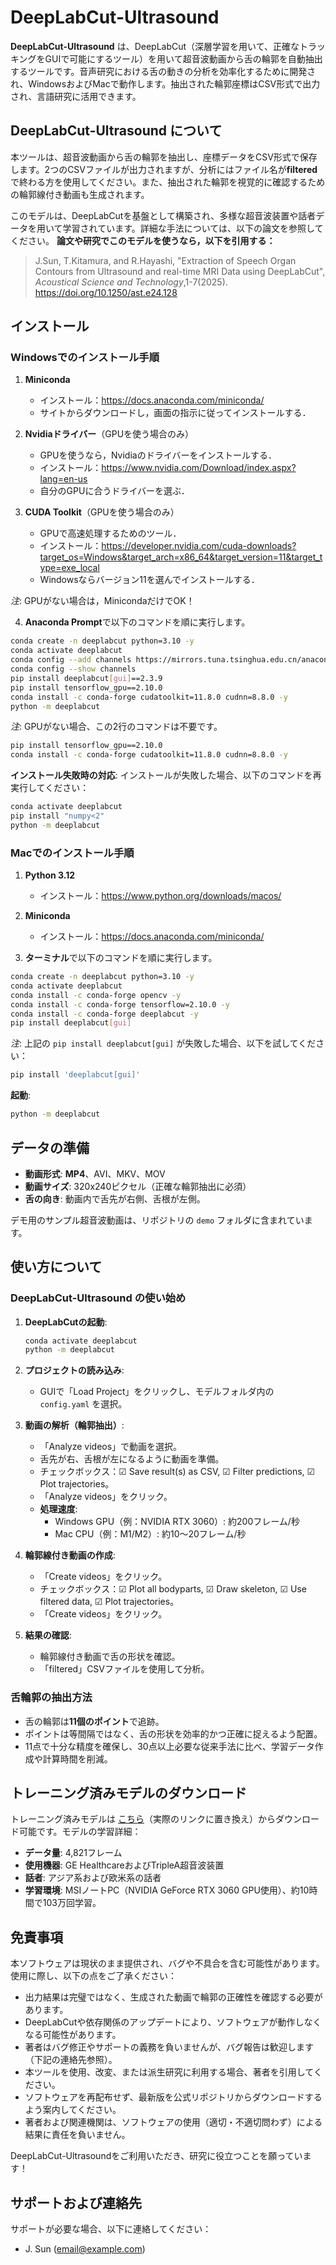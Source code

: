 # DeepLabCut-Ultrasound

**DeepLabCut-Ultrasound** は、DeepLabCut（深層学習を用いて、正確なトラッキングをGUIで可能にするツール）を用いて超音波動画から舌の輪郭を自動抽出するツールです。音声研究における舌の動きの分析を効率化するために開発され、WindowsおよびMacで動作します。抽出された輪郭座標はCSV形式で出力され、言語研究に活用できます。

## DeepLabCut-Ultrasound について

本ツールは、超音波動画から舌の輪郭を抽出し、座標データをCSV形式で保存します。2つのCSVファイルが出力されますが、分析にはファイル名が**filtered**で終わる方を使用してください。また、抽出された輪郭を視覚的に確認するための輪郭線付き動画も生成されます。

このモデルは、DeepLabCutを基盤として構築され、多様な超音波装置や話者データを用いて学習されています。詳細な手法については、以下の論文を参照してください。
**論文や研究でこのモデルを使うなら，以下を引用する：**
> J.Sun, T.Kitamura, and R.Hayashi, "Extraction of Speech Organ Contours from Ultrasound and real-time MRI Data using DeepLabCut", _Acoustical Science and Technology_,1-7(2025).  
> https://doi.org/10.1250/ast.e24.128

## インストール
### Windowsでのインストール手順
1. **Miniconda**  
   - インストール：https://docs.anaconda.com/miniconda/
   - サイトからダウンロードし，画面の指示に従ってインストールする．

2. **Nvidiaドライバー**（GPUを使う場合のみ）
   - GPUを使うなら，Nvidiaのドライバーをインストールする．
   - インストール：https://www.nvidia.com/Download/index.aspx?lang=en-us
   - 自分のGPUに合うドライバーを選ぶ．

3. **CUDA Toolkit**（GPUを使う場合のみ）
   - GPUで高速処理するためのツール．
   - インストール：https://developer.nvidia.com/cuda-downloads?target_os=Windows&target_arch=x86_64&target_version=11&target_type=exe_local
   - Windowsならバージョン11を選んでインストールする．

*注*: GPUがない場合は，MinicondaだけでOK！


4. **Anaconda Prompt**で以下のコマンドを順に実行します。

```bash
conda create -n deeplabcut python=3.10 -y
conda activate deeplabcut
conda config --add channels https://mirrors.tuna.tsinghua.edu.cn/anaconda/pkgs/main
conda config --show channels
pip install deeplabcut[gui]==2.3.9
pip install tensorflow_gpu==2.10.0
conda install -c conda-forge cudatoolkit=11.8.0 cudnn=8.8.0 -y
python -m deeplabcut
```
*注*: GPUがない場合、この2行のコマンドは不要です。
```bash
pip install tensorflow_gpu==2.10.0
conda install -c conda-forge cudatoolkit=11.8.0 cudnn=8.8.0 -y
```

**インストール失敗時の対応**:
インストールが失敗した場合、以下のコマンドを再実行してください：

```bash
conda activate deeplabcut
pip install "numpy<2"
python -m deeplabcut
```

### Macでのインストール手順
1. **Python 3.12**  
   - インストール：https://www.python.org/downloads/macos/

2. **Miniconda**  
   - インストール：https://docs.anaconda.com/miniconda/

3. **ターミナル**で以下のコマンドを順に実行します。

```bash
conda create -n deeplabcut python=3.10 -y
conda activate deeplabcut
conda install -c conda-forge opencv -y
conda install -c conda-forge tensorflow=2.10.0 -y
conda install -c conda-forge deeplabcut -y
pip install deeplabcut[gui]
```

*注*: 上記の `pip install deeplabcut[gui]` が失敗した場合、以下を試してください：

```bash
pip install 'deeplabcut[gui]'
```

**起動**:

```bash
python -m deeplabcut
```

## データの準備

- **動画形式**: **MP4**、AVI、MKV、MOV
- **動画サイズ**: 320x240ピクセル（正確な輪郭抽出に必須）
- **舌の向き**: 動画内で舌先が右側、舌根が左側。

デモ用のサンプル超音波動画は、リポジトリの `demo` フォルダに含まれています。

## 使い方について

### DeepLabCut-Ultrasound の使い始め

1. **DeepLabCutの起動**:

   ```bash
   conda activate deeplabcut
   python -m deeplabcut
   ```

2. **プロジェクトの読み込み**:
   - GUIで「Load Project」をクリックし、モデルフォルダ内の `config.yaml` を選択。

3. **動画の解析（輪郭抽出）**:
   - 「Analyze videos」で動画を選択。
   - 舌先が右、舌根が左になるように動画を準備。
   - チェックボックス：☑ Save result(s) as CSV, ☑ Filter predictions, ☑ Plot trajectories。
   - 「Analyze videos」をクリック。
   - **処理速度**:
     - Windows GPU（例：NVIDIA RTX 3060）: 約200フレーム/秒
     - Mac CPU（例：M1/M2）: 約10～20フレーム/秒

4. **輪郭線付き動画の作成**:
   - 「Create videos」をクリック。
   - チェックボックス：☑ Plot all bodyparts, ☑ Draw skeleton, ☑ Use filtered data, ☑ Plot trajectories。
   - 「Create videos」をクリック。

5. **結果の確認**:
   - 輪郭線付き動画で舌の形状を確認。
   - 「filtered」CSVファイルを使用して分析。

### 舌輪郭の抽出方法

- 舌の輪郭は**11個のポイント**で追跡。
- ポイントは等間隔ではなく、舌の形状を効率的かつ正確に捉えるよう配置。
- 11点で十分な精度を確保し、30点以上必要な従来手法に比べ、学習データ作成や計算時間を削減。

## トレーニング済みモデルのダウンロード

トレーニング済みモデルは [こちら](https://example.com/deeplabcut-ultrasound-model)（実際のリンクに置き換え）からダウンロード可能です。モデルの学習詳細：
- **データ量**: 4,821フレーム
- **使用機器**: GE HealthcareおよびTripleA超音波装置
- **話者**: アジア系および欧米系の話者
- **学習環境**: MSIノートPC（NVIDIA GeForce RTX 3060 GPU使用）、約10時間で103万回学習。

## 免責事項

本ソフトウェアは現状のまま提供され、バグや不具合を含む可能性があります。使用に際し、以下の点をご了承ください：

- 出力結果は完璧ではなく、生成された動画で輪郭の正確性を確認する必要があります。
- DeepLabCutや依存関係のアップデートにより、ソフトウェアが動作しなくなる可能性があります。
- 著者はバグ修正やサポートの義務を負いませんが、バグ報告は歓迎します（下記の連絡先参照）。
- 本ツールを使用、改変、または派生研究に利用する場合、著者を引用してください。
- ソフトウェアを再配布せず、最新版を公式リポジトリからダウンロードするよう案内してください。
- 著者および関連機関は、ソフトウェアの使用（適切・不適切問わず）による結果に責任を負いません。

DeepLabCut-Ultrasoundをご利用いただき、研究に役立つことを願っています！

## サポートおよび連絡先

サポートが必要な場合、以下に連絡してください：
- J. Sun ([email@example.com](jsunsang901126@gmail.com))

